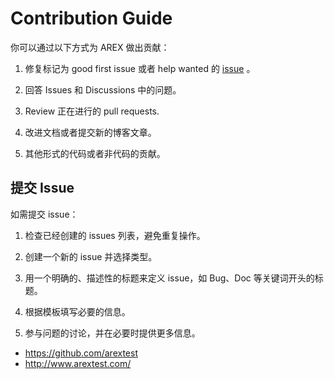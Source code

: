 # Contribution Guide

你可以通过以下方式为 AREX 做出贡献：

1. 修复标记为 good first issue 或者 help wanted 的 [issue](https://github.com/arextest/arex-agent-java/issues) 。

2. 回答 Issues 和 Discussions 中的问题。

3. Review 正在进行的 pull requests.

4. 改进文档或者提交新的博客文章。

5. 其他形式的代码或者非代码的贡献。

## 提交 Issue

如需提交 issue：

1. 检查已经创建的 issues 列表，避免重复操作。

2. 创建一个新的 issue 并选择类型。

3. 用一个明确的、描述性的标题来定义 issue，如 Bug、Doc 等关键词开头的标题。

4. 根据模板填写必要的信息。

5. 参与问题的讨论，并在必要时提供更多信息。

* https://github.com/arextest
* http://www.arextest.com/
